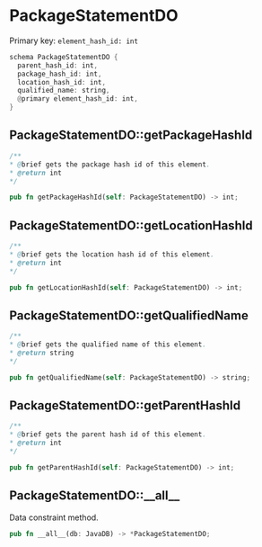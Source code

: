 # PackageStatementDO

Primary key: `element_hash_id: int`

```rust
schema PackageStatementDO {
  parent_hash_id: int,
  package_hash_id: int,
  location_hash_id: int,
  qualified_name: string,
  @primary element_hash_id: int,
}
```
## PackageStatementDO::getPackageHashId

```java
/**
* @brief gets the package hash id of this element.
* @return int
*/
```
```rust
pub fn getPackageHashId(self: PackageStatementDO) -> int;
```
## PackageStatementDO::getLocationHashId

```java
/**
* @brief gets the location hash id of this element.
* @return int
*/
```
```rust
pub fn getLocationHashId(self: PackageStatementDO) -> int;
```
## PackageStatementDO::getQualifiedName

```java
/**
* @brief gets the qualified name of this element.
* @return string
*/
```
```rust
pub fn getQualifiedName(self: PackageStatementDO) -> string;
```
## PackageStatementDO::getParentHashId

```java
/**
* @brief gets the parent hash id of this element.
* @return int
*/
```
```rust
pub fn getParentHashId(self: PackageStatementDO) -> int;
```
## PackageStatementDO::\_\_all\_\_

Data constraint method.

```rust
pub fn __all__(db: JavaDB) -> *PackageStatementDO;
```
